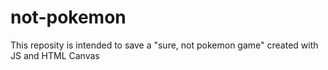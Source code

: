 # not-pokemon
This reposity is intended to save a "sure, not pokemon game" created with JS and HTML Canvas
